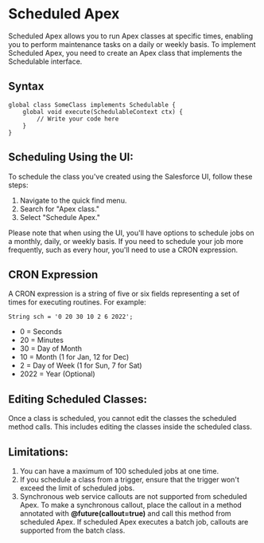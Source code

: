 
# Scheduled Apex
Scheduled Apex allows you to run Apex classes at specific times, enabling you to perform maintenance tasks on a daily or weekly basis. To implement Scheduled Apex, you need to create an Apex class that implements the Schedulable interface.

## Syntax
```apex
global class SomeClass implements Schedulable {
    global void execute(SchedulableContext ctx) {
        // Write your code here
    }
}
```

## Scheduling Using the UI:
To schedule the class you've created using the Salesforce UI, follow these steps:

1. Navigate to the quick find menu.
2. Search for "Apex class."
3. Select "Schedule Apex."

Please note that when using the UI, you'll have options to schedule jobs on a monthly, daily, or weekly basis. If you need to schedule your job more frequently, such as every hour, you'll need to use a CRON expression.

## CRON Expression
A CRON expression is a string of five or six fields representing a set of times for executing routines. For example:
```apex
String sch = '0 20 30 10 2 6 2022';
```

* 0 = Seconds
* 20 = Minutes
* 30 = Day of Month
* 10 = Month (1 for Jan, 12 for Dec)
* 2 = Day of Week (1 for Sun, 7 for Sat)
* 2022 = Year (Optional)

## Editing Scheduled Classes:
Once a class is scheduled, you cannot edit the classes the scheduled method calls. This includes editing the classes inside the scheduled class.

## Limitations:

1. You can have a maximum of 100 scheduled jobs at one time.
2. If you schedule a class from a trigger, ensure that the trigger won't exceed the limit of scheduled jobs.
3. Synchronous web service callouts are not supported from scheduled Apex. To make a synchronous callout, place the callout in a method annotated with **@future(callout=true)** and call this method from scheduled Apex. If scheduled Apex executes a batch job, callouts are supported from the batch class.
